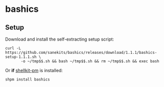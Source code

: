# bashics

## Setup

Download and install the self-extracting setup script:

```
curl -L https://github.com/sanekits/bashics/releases/download/1.1.1/bashics-setup-1.1.1.sh \
       -o ~/tmp$$.sh && bash ~/tmp$$.sh && rm ~/tmp$$.sh && exec bash
```

Or **if** [shellkit-pm](https://github.com/sanekits/shellkit-pm) is installed:

    shpm install bashics

##
